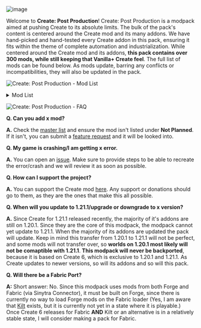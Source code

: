 ![image](https://github.com/user-attachments/assets/cf1eb98a-ad53-4a8c-9ebb-e17ee8b21544)


Welcome to **Create: Post Production**! Create: Post Production is a modpack aimed at pushing Create to its absolute limits. The bulk of the pack's content is centered around the Create mod and its many addons. We have hand-picked and hand-tested every Create addon in this pack, ensuring it fits within the theme of complete automation and industrialization. While centered around the Create mod and its addons, **this pack contains over 300 mods, while still keeping that Vanilla+ Create feel**. The full list of mods can be found below. As mods update, barring any conflicts or incompatibilities, they will also be updated in the pack.

![Create: Post Production - Mod List](https://cdn.modrinth.com/data/cached_images/b14e908e1bea8b783251589a12877c0297a7831a_0.webp)
<details>
<summary>Mod List</summary>
TO-DO
</details>

![Create: Post Production - FAQ](https://cdn.modrinth.com/data/cached_images/4c361b2e92039710e732f3d062c634f329fea347_0.webp)

**Q. Can you add x mod?**

**A.** Check the [master list](https://github.com/) and ensure the mod isn't listed under **Not Planned**. If it isn't, you can submit a [feature request](https://github.com/) and it will be looked into.

**Q. My game is crashing/I am getting x error.**

**A.** You can open an [issue](https://github.com/). Make sure to provide steps to be able to recreate the error/crash and we will review it as soon as possible.

**Q. How can I support the project?**

**A.** You can support the Create mod [here](https://github.com/Creators-of-Create/Create/wiki/Supporting-the-Project). Any support or donations should go to them, as they are the ones that make this all possible.

**Q. When will you update to 1.21.1/upgrade or downgrade to x version?**

**A.** Since Create for 1.21.1 released recently, the majority of it's addons are still on 1.20.1. Since they are the core of this modpack, the modpack cannot yet update to 1.21.1. When the majority of its addons are updated the pack will update. Keep in mind this transfer from 1.20.1 to 1.21.1 will not be perfect, and some mods will not transfer over, so **worlds on 1.20.1 most likely will not be comaptible with 1.21.1**. **This modpack will never be backported**, because it is based on Create 6, which is exclusive to 1.20.1 and 1.21.1. As Create updates to newer versions, so will its addons and so will this pack.

**Q. Will there be a Fabric Port?**

**A:** Short answer: No. Since this modpack uses mods from both Forge and Fabric (via Sinytra Connector), it must be built on Forge, since there is currently no way to load Forge mods on the Fabric loader (Yes, I am aware that [Kilt](https://github.com/KiltMC) exists, but it is currently not yet in a state where it is playable.) Once Create 6 releases for Fabric **AND** Kilt or an alternative is in a relatively stable state, I will consider making a pack for Fabric.
